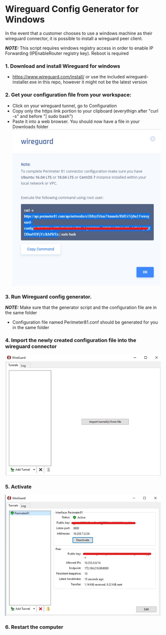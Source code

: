 # Wireguard Config Generator for Windows

In the event that a customer chooses to use a windows machine as their wireguard connector, it is possible to install a wireguard peer client.

**_NOTE:_** This script requires windows registry access in order to enable IP Forwarding (IPEnableRouter registry key). Reboot is required

### 1. Download and install Wireguard for windows
* https://www.wireguard.com/install/ or use the included wireguard-installer.exe in this repo, however it might not be the latest version
  
### 2. Get your configuration file from your workspace:
* Click on your wireguard tunnel, go to Configuration
* Copy only the https link portion to your clipboard (everythign after "curl -s" and before "| sudo bash")
* Paste it into a web browser. You should now have a file in your Downloads folder
 ![Screenshot](Screenshots/wireguard_config.jpg)
  
 ### 3. Run Wireguard config generator. 
**_NOTE:_** Make sure that the generator script and the configuration file are in the same folder
 
 * Configuration file named Perimeter81.conf should be generated for you in the same folder
  
 ### 4. Import the newly created configuration file into the wireguard connector 
 ![Screenshot](Screenshots/wireguard_windows.jpg)
 
 ### 5. Activate
 ![Screenshot](Screenshots/wireguard_activated.jpg)

 ### 6. Restart the computer
